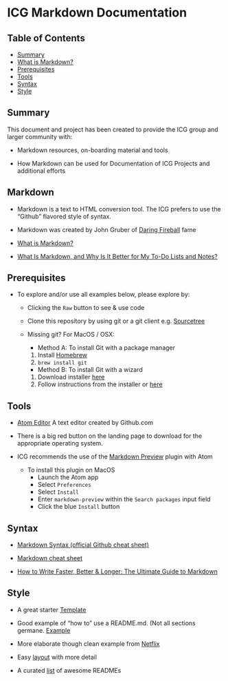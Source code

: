 # ICG Markdown Documentation

## Table of Contents

- [Summary](#summary)
- [What is Markdown?](#markdown)
- [Prerequisites](#prerequisites)
- [Tools](#tools)
- [Syntax](#syntax)
- [Style](#style)

## Summary
This document and project has been created to provide the ICG group and larger community with:

 * Markdown resources, on-boarding material and tools

 * How Markdown can be used for Documentation of ICG Projects and additional efforts

## Markdown

* Markdown is a text to HTML conversion tool. The ICG prefers to use the “Github” flavored style of syntax.

* Markdown was created by John Gruber of [Daring Fireball](https://daringfireball.net/projects/markdown/) fame

* [What is Markdown?](http://kirkstrobeck.github.io/whatismarkdown.com/)

* [What Is Markdown, and Why Is It Better for My To-Do Lists and Notes?]( http://lifehacker.com/5943320/what-is-markdown-and-why-is-it-better-for-my-to-do-lists-and-notes)

## Prerequisites

* To explore and/or use all examples below, please explore by:

  * Clicking the `Raw` button to see & use code

  * Clone this repository by using git or a git client e.g. [Sourcetree](https://www.sourcetreeapp.com/)

  * Missing git? For MacOS / OSX:
    * Method A: To install Git with a package manager
     1. Install [Homebrew](https://brew.sh/)
     2. `brew install git`

    * Method B: To install Git with a wizard
     1. Download installer [here](https://git-scm.com/download/mac)
     2. Follow instructions from the installer or [here](https://git-scm.com/book/en/v2/Getting-Started-Installing-Git)

## Tools

* [Atom Editor](https://atom.io/) A text editor created by Github.com
 * There is a big red button on the landing page to download for the appropriate operating system.

 * ICG recommends the use of the [Markdown Preview](https://atom.io/packages/markdown-preview) plugin with Atom
   * To install this plugin on MacOS
     * Launch the Atom app
     * Select `Preferences`
     * Select `Install`
     * Enter `markdown-preview` within the `Search packages` input field
     * Click the blue `Install` button

## Syntax

* [Markdown Syntax (official Github cheat sheet)](https://guides.github.com/pdfs/markdown-cheatsheet-online.pdf)

* [Markdown cheat sheet](https://beegit.com/markdown-cheat-sheet)

* [How to Write Faster, Better & Longer: The Ultimate Guide to Markdown](https://blog.ghost.org/markdown/)

## Style

* A great starter [Template](https://gist.github.com/PurpleBooth/109311bb0361f32d87a2)

* Good example of “how to” use a README.md. (Not all sections germane. [Example](https://github.com/GSA/api-documentation-template)

* More elaborate though clean example from [Netflix](https://github.com/Netflix/Hystrix)

* Easy [layout](https://gist.github.com/jxson/1784669) with more detail

* A curated [list](https://github.com/matiassingers/awesome-readme) of awesome READMEs
